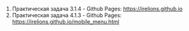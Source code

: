 
1. Практическая задача 3.1.4 - Github Pages: https://irelions.github.io
2. Практическая задача 4.1.3 - Github Pages: https://irelions.github.io/mobile_menu.html